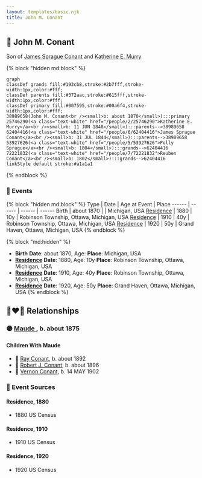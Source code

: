 ```yaml
---
layout: templates/basic.njk
title: John M. Conant
---
```

## 🔵 John M. Conant

Son of [James Sprague Conant](/people/6/62404416) and [Katherine E. Murry](/people/2/25746290)

{% block "hidden md:block" %}
```mermaid
graph
classDef grands fill:#193cb8,stroke:#2b7fff,stroke-width:1px,color:#fff;
classDef parents fill:#372aac,stroke:#615fff,stroke-width:1px,color:#fff;
classDef primary fill:#007595,stroke:#00a6f4,stroke-width:1px,color:#fff;
38989658(John M. Conant<br /><small>b: about 1870</small>):::primary
25746290(<a class="text-white" href="/people/2/25746290">Katherine E. Murry</a><br /><small>b: 11 JUN 1848</small>):::parents-->38989658
62404416(<a class="text-white" href="/people/6/62404416">James Sprague Conant</a><br /><small>b: 31 JUL 1844</small>):::parents-->38989658
53927626(<a class="text-white" href="/people/5/53927626">Polly Sprague</a><br /><small>b: 1804</small>):::grands-->62404416
72221832(<a class="text-white" href="/people/7/72221832">Reuben Conant</a><br /><small>b: 1802</small>):::grands-->62404416
linkStyle default stroke:#a1a1a1
```
{% endblock %}

### 📆 Events

{% block "hidden md:block" %}
Type | Date | Age at Event | Place
------ | ------ | ------ | ------
Birth | about 1870 |  | Michigan, USA
[Residence](#event-event-0) | 1880 | 10y | Robinson Township, Ottawa, Michigan, USA
[Residence](#event-event-1) | 1910 | 40y | Robinson Township, Ottawa, Michigan, USA
[Residence](#event-event-2) | 1920 | 50y | Grand Haven, Ottawa, Michigan, USA
{% endblock %}

{% block "md:hidden" %}
- **Birth**
**Date**: about 1870, Age:
**Place**: Michigan, USA
- **[Residence](#event-event-0)**
**Date**: 1880, Age: 10y
**Place**: Robinson Township, Ottawa, Michigan, USA
- **[Residence](#event-event-1)**
**Date**: 1910, Age: 40y
**Place**: Robinson Township, Ottawa, Michigan, USA
- **[Residence](#event-event-2)**
**Date**: 1920, Age: 50y
**Place**: Grand Haven, Ottawa, Michigan, USA
{% endblock %}

## 👩‍❤️‍👨 Relationships

### 🟣 [Maude ](/people/5/58402932), b. about 1875

#### Children With Maude
* 🔵 [Ray Conant](/people/9/99936990), b. about 1892
* 🔵 [Robert J. Conant](/people/7/75124444), b. about 1896
* 🔵 [Vernon Conant](/people/1/15985527), b. 14 MAY 1902
### 📰 Event Sources

#### <a id="event-event-0"></a> Residence, 1880
* 1880 US Census

#### <a id="event-event-1"></a> Residence, 1910
* 1910 US Census

#### <a id="event-event-2"></a> Residence, 1920
* 1920 US Census

